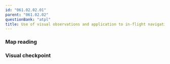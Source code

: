 ```yaml
---
id: "061.02.02.01"
parent: "061.02.02"
questionBank: "atpl"
title: Use of visual observations and application to in-flight navigation
---
```


### Map reading

### Visual checkpoint

